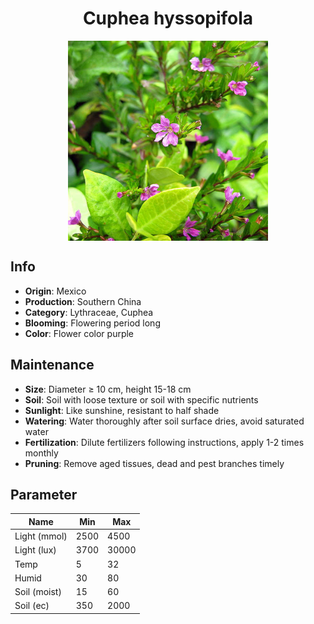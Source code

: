 <h1 align='center'>Cuphea hyssopifola</h1>
<p align="center">
    <img 
        align='center'
        width='320'
        src="../images/cuphea hyssopifola.png" 
        alt='Cuphea hyssopifola' />
</p>

## Info

 - **Origin**: Mexico
 - **Production**: Southern China
 - **Category**: Lythraceae, Cuphea
 - **Blooming**: Flowering period long
 - **Color**: Flower color purple

## Maintenance

 - **Size**: Diameter ≥ 10 cm, height 15-18 cm
 - **Soil**: Soil with loose texture or soil with specific nutrients
 - **Sunlight**: Like sunshine, resistant to half shade
 - **Watering**: Water thoroughly after soil surface dries, avoid saturated water
 - **Fertilization**: Dilute fertilizers following instructions, apply 1-2 times monthly
 - **Pruning**: Remove aged tissues, dead and pest branches timely

## Parameter

| Name         | Min  | Max   |
|--------------|------|-------|
| Light (mmol) | 2500 | 4500  |
| Light (lux)  | 3700 | 30000 |
| Temp         | 5    | 32    |
| Humid        | 30   | 80    |
| Soil (moist) | 15   | 60    |
| Soil (ec)    | 350  | 2000  |